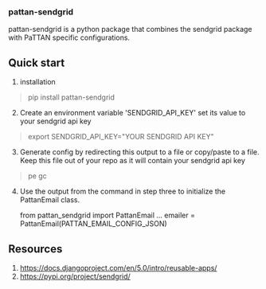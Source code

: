 ### pattan-sendgrid

pattan-sendgrid is a python package that combines the sendgrid package
with PaTTAN specific configurations.


## Quick start
1. installation
> pip install pattan-sendgrid

2. Create an environment variable 'SENDGRID_API_KEY' set its value to your sendgrid api key
>  export SENDGRID_API_KEY="YOUR SENDGRID API KEY"
3. Generate config by redirecting this output to a file or copy/paste to a file.  Keep this file out of your repo as it will contain your sendgrid api key
> pe gc 
4. Use the output from the command in step three to initialize the PattanEmail class. 


    from pattan_sendgrid import PattanEmail
     ...
    emailer = PattanEmail(PATTAN_EMAIL_CONFIG_JSON)

## Resources
1. https://docs.djangoproject.com/en/5.0/intro/reusable-apps/
2. https://pypi.org/project/sendgrid/



